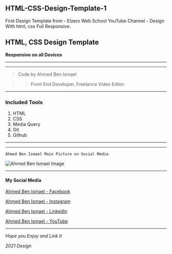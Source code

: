 ## HTML-CSS-Design-Template-1
First Design Template from - Elzero Web School YouTube Channel - Design With html, css Full Responsive.

## HTML, CSS Design Template
**Responsive on all Devices**

---
---

> Code by Ahmed Ben Ismael

>> Front End Developer, Freelance Video Editor
---

### **Included Tools**
1. HTML
1. CSS
1. Media Query
1. Git
1. Github

---
---

```
Ahmed Ben Ismael Main Picture on Social Media
```
![Ahmed Ben Ismael Image](https://scontent-hbe1-1.cdninstagram.com/v/t51.2885-19/s150x150/106180591_626448121560162_7190084786808878097_n.jpg?tp=1&_nc_ht=scontent-hbe1-1.cdninstagram.com&_nc_ohc=l1v31W0gs-AAX_7U7kt&ccb=7-4&oh=766da45ccf289f4d0a868f7a2c0f59ed&oe=6084B430&_nc_sid=7bff83)

---

#### **My Social Media**
[Ahmed Ben Ismael - Facebook](https://www.facebook.com/themarker20 "Ahmed Ben Ismael")

[Ahmed Ben Ismael - Instagram](https://www.instagram.com/the_marker30/ "Ahmed Ben Ismael")

[Ahmed Ben Ismael - LinkedIn](https://www.linkedin.com/in/ahmedbenismael/ "Ahmed Ben Ismael")

[Ahmed Ben Ismael - YouTube](https://www.youtube.com/channel/UCBVf9MHe1BlOA2c9vqfLlCg "Ahmed Ben Ismael")

---
*Hope you Enjoy and Link it*

*2021 Design*